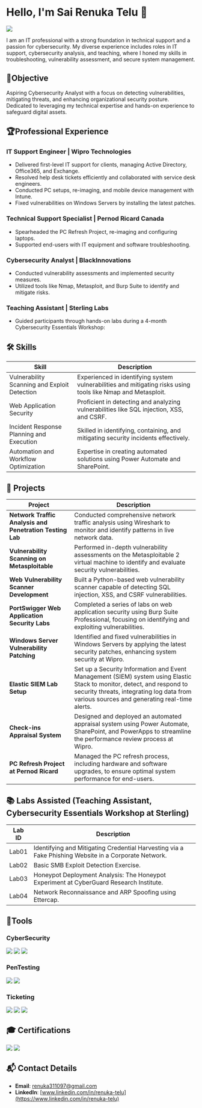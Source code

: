 # Hello, I'm Sai Renuka Telu 👋
<a href="https://linkedin.com"><img src="https://img.shields.io/badge/-LinkedIn-0072b1?&style=for-the-badge&logo=linkedin&logoColor=white" /></a>

I am an IT professional with a strong foundation in technical support and a passion for cybersecurity. My diverse experience includes roles in IT support, cybersecurity analysis, and teaching, where I honed my skills in troubleshooting, vulnerability assessment, and secure system management.

## 🌟Objective
Aspiring Cybersecurity Analyst with a focus on detecting vulnerabilities, mitigating threats, and enhancing organizational security posture. Dedicated to leveraging my technical expertise and hands-on experience to safeguard digital assets.

## 🏆Professional Experience
### IT Support Engineer | Wipro Technologies
- Delivered first-level IT support for clients, managing Active Directory, Office365, and Exchange.
- Resolved help desk tickets efficiently and collaborated with service desk engineers.
- Conducted PC setups, re-imaging, and mobile device management with Intune.
- Fixed vulnerabilities on Windows Servers by installing the latest patches.

### Technical Support Specialist | Pernod Ricard Canada
- Spearheaded the PC Refresh Project, re-imaging and configuring laptops.
- Supported end-users with IT equipment and software troubleshooting.

### Cybersecurity Analyst | BlackInnovations
- Conducted vulnerability assessments and implemented security measures.
- Utilized tools like Nmap, Metasploit, and Burp Suite to identify and mitigate risks.

### Teaching Assistant | Sterling Labs
- Guided participants through hands-on labs during a 4-month Cybersecurity Essentials Workshop:


## 🛠️ Skills
| Skill                                         | Description                                       |
|-----------------------------------------------|-------------------------------------------------|
| Vulnerability Scanning and Exploit Detection  | Experienced in identifying system vulnerabilities and mitigating risks using tools like Nmap and Metasploit. |
| Web Application Security                      | Proficient in detecting and analyzing vulnerabilities like SQL injection, XSS, and CSRF. |
| Incident Response Planning and Execution      | Skilled in identifying, containing, and mitigating security incidents effectively. |
| Automation and Workflow Optimization          | Expertise in creating automated solutions using Power Automate and SharePoint. |

## 🚀 Projects
| Project                                          | Description                                                                 |
|--------------------------------------------------|-----------------------------------------------------------------------------|
| **Network Traffic Analysis and Penetration Testing Lab** | Conducted comprehensive network traffic analysis using Wireshark to monitor and identify patterns in live network data. |
| **Vulnerability Scanning on Metasploitable**        | Performed in-depth vulnerability assessments on the Metasploitable 2 virtual machine to identify and evaluate security vulnerabilities. |
| **Web Vulnerability Scanner Development**        | Built a Python-based web vulnerability scanner capable of detecting SQL injection, XSS, and CSRF vulnerabilities. |
| **PortSwigger Web Application Security Labs**    | Completed a series of labs on web application security using Burp Suite Professional, focusing on identifying and exploiting vulnerabilities. |
| **Windows Server Vulnerability Patching**        | Identified and fixed vulnerabilities in Windows Servers by applying the latest security patches, enhancing system security at Wipro. |
| **Elastic SIEM Lab Setup**                       | Set up a Security Information and Event Management (SIEM) system using Elastic Stack to monitor, detect, and respond to security threats, integrating log data from various sources and generating real-time alerts. |security at Wipro. |
| **Check-ins Appraisal System**                   | Designed and deployed an automated appraisal system using Power Automate, SharePoint, and PowerApps to streamline the performance review process at Wipro. |
| **PC Refresh Project at Pernod Ricard**          | Managed the PC refresh process, including hardware and software upgrades, to ensure optimal system performance for end-users. |


## 📚 Labs Assisted (Teaching Assistant, Cybersecurity Essentials Workshop at Sterling)
| Lab ID                                         | Description                                     |
|-----------------------------------------------|-------------------------------------------------|
| Lab01                                         | Identifying and Mitigating Credential Harvesting via a Fake Phishing Website in a Corporate Network. |
| Lab02                                         | Basic SMB Exploit Detection Exercise.          |
| Lab03                                         | Honeypot Deployment Analysis: The Honeypot Experiment at CyberGuard Research Institute. |
| Lab04                                         | Network Reconnaissance and ARP Spoofing using Ettercap. |

## 🔧Tools  
### CyberSecurity
<div>
    <img src="https://img.shields.io/badge/-NMAP-009639?&style=for-the-badge&logo=Nmap&logoColor=white" />
    <img src="https://img.shields.io/badge/-Burp_Suite-FF0000?&style=for-the-badge&logo=BurpSuite&logoColor=white" />
    <img src="https://img.shields.io/badge/-Kali_Linux-557C8E?&style=for-the-badge&logo=KaliLinux&logoColor=white" />
</div>

### PenTesting
<div>
    <img src="https://img.shields.io/badge/-Metasploit-FFFF00?&style=for-the-badge&logo=Metasploit&logoColor=black" />
    <img src="https://img.shields.io/badge/-John_the_Ripper-FF6600?&style=for-the-badge&logo=JohnTheRipper&logoColor=white" />
</div>


### Ticketing  
<div>
    <img src="https://img.shields.io/badge/-Salesforce-00A1E4?&style=for-the-badge&logo=Salesforce&logoColor=white" />
    <img src="https://img.shields.io/badge/-Remedy-0045BB?&style=for-the-badge&logo=Remedy&logoColor=white" />
    <img src="https://img.shields.io/badge/-ServiceNow-3E82A0?&style=for-the-badge&logo=ServiceNow&logoColor=white" />
</div>

## 🎓 Certifications
<div>
<img src="https://img.shields.io/badge/-CEH-FF0000?&style=for-the-badge&logo=EC-Council&logoColor=white" />
<img src="https://img.shields.io/badge/-Security%2B-007ACC?&style=for-the-badge&logo=CompTIA&logoColor=white" />
</div>

## 📬 Contact Details
- **Email**: [renuka311097@gmail.com](mailto:renuka311097@gmail.com)
- **LinkedIn**: [www.linkedin.com/in/renuka-telu](https://www.linkedin.com/in/renuka-telu)

